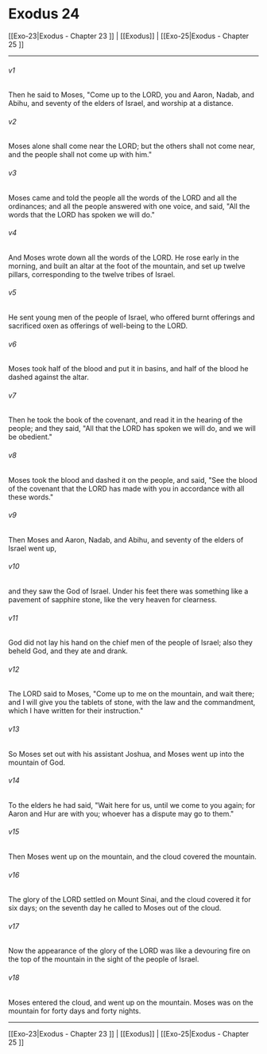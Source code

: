 # Exodus 24

[[Exo-23|Exodus - Chapter 23 ]] | [[Exodus]] | [[Exo-25|Exodus - Chapter 25 ]]
***

###### v1
Then he said to Moses, "Come up to the LORD, you and Aaron, Nadab, and Abihu, and seventy of the elders of Israel, and worship at a distance.
###### v2
Moses alone shall come near the LORD; but the others shall not come near, and the people shall not come up with him."
###### v3
Moses came and told the people all the words of the LORD and all the ordinances; and all the people answered with one voice, and said, "All the words that the LORD has spoken we will do."
###### v4
And Moses wrote down all the words of the LORD. He rose early in the morning, and built an altar at the foot of the mountain, and set up twelve pillars, corresponding to the twelve tribes of Israel.
###### v5
He sent young men of the people of Israel, who offered burnt offerings and sacrificed oxen as offerings of well-being to the LORD.
###### v6
Moses took half of the blood and put it in basins, and half of the blood he dashed against the altar.
###### v7
Then he took the book of the covenant, and read it in the hearing of the people; and they said, "All that the LORD has spoken we will do, and we will be obedient."
###### v8
Moses took the blood and dashed it on the people, and said, "See the blood of the covenant that the LORD has made with you in accordance with all these words."
###### v9
Then Moses and Aaron, Nadab, and Abihu, and seventy of the elders of Israel went up,
###### v10
and they saw the God of Israel. Under his feet there was something like a pavement of sapphire stone, like the very heaven for clearness.
###### v11
God did not lay his hand on the chief men of the people of Israel; also they beheld God, and they ate and drank.
###### v12
The LORD said to Moses, "Come up to me on the mountain, and wait there; and I will give you the tablets of stone, with the law and the commandment, which I have written for their instruction."
###### v13
So Moses set out with his assistant Joshua, and Moses went up into the mountain of God.
###### v14
To the elders he had said, "Wait here for us, until we come to you again; for Aaron and Hur are with you; whoever has a dispute may go to them."
###### v15
Then Moses went up on the mountain, and the cloud covered the mountain.
###### v16
The glory of the LORD settled on Mount Sinai, and the cloud covered it for six days; on the seventh day he called to Moses out of the cloud.
###### v17
Now the appearance of the glory of the LORD was like a devouring fire on the top of the mountain in the sight of the people of Israel.
###### v18
Moses entered the cloud, and went up on the mountain. Moses was on the mountain for forty days and forty nights.

***

[[Exo-23|Exodus - Chapter 23 ]] | [[Exodus]] | [[Exo-25|Exodus - Chapter 25 ]]
